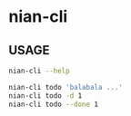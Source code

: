 # nian-cli


## USAGE

```bash
nian-cli --help

nian-cli todo 'balabala ...'
nian-cli todo -d 1
nian-cli todo --done 1

```
